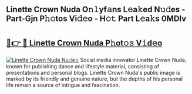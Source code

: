 ## Linette Crown Nuda O𝚗𝚕yf𝚊ns L𝚎a𝚔ed N𝚞𝚍es - Part-Gjn P𝚑𝚘tos Vi𝚍𝚎o - H𝚘𝚝 Part L𝚎a𝚔s 0MDIv

# <h2><a href="http://kfbblfd.oniu.top/?m=Linette+Crown+Nuda">🔗👉 🔴 Linette Crown Nuda P𝚑ot𝚘𝚜 V𝚒d𝚎o</a></h2>

[![Linette Crown Nuda Nu𝚍e𝚜](https://i.imgur.com/0qMVB7G.gif)](http://kfbblfd.oniu.top/?m=Linette+Crown+Nuda)
Social media innovator Linette Crown Nuda, known for publishing dance and lifestyle material, consisting of presentations and personal blogs. Linette Crown Nuda's public image is marked by its friendly and genuine nature, but the depths of his personal life remain a source of intrigue and fascination.  
